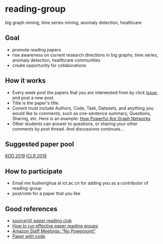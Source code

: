 # reading-group
big graph mining, time series mining, anomaly detection, healthcare


## Goal

- promote reading papers
- rise awareness on current research directions in big graphs, time series, anomaly detection, healthcare communities
- create opportunity for collaborations

## How it works

- Every week post the papers that you are intereested from by click [Issue](https://github.com/shenghua-liu/reading-group/issues), and post a new post.
- Title is the paper's title.
- Conent must include Authors, Code, Task, Datasets, and anything you would like to comments, such as one-sentence summary, Questions, Sharing, etc. 
  Here is an example: [How Powerful Are Graph Networks](https://docs.google.com/document/d/1-xEng8w-Zw1sT23Wtxo5etXcEOTsx7q1TYT29nHBkhE/edit)
- Other students can answer to questions, or sharing your other comments by post thread. And discussions continues...

## Suggested paper pool
[KDD 2019](https://www.kdd.org/kdd2019/accepted-papers#!)
[ICLR 2019](https://paperswithcode.com/conference/iclr-2019)

## How to participate
- Email me liushenghua at ict.ac.cn for adding you as a contributor of reading-group
- post/vote for a paper that you like

## Good references
- [source{d} paper reading club](https://github.com/src-d/reading-club/blob/master/README.md)
- [How to run effective paper reading groups](http://muratbuffalo.blogspot.com/2015/05/how-to-run-effective-paper-reading.html)
- [Amazon Staff Meetings: “No Powerpoint”](https://conorneill.com/2012/11/30/amazon-staff-meetings-no-powerpoint/)
- [Paper with code](https://paperswithcode.com)
